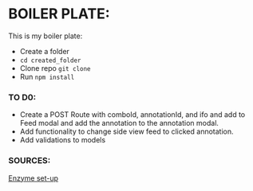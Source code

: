 # BOILER PLATE:

This is my boiler plate:

- Create a folder 
- `cd created_folder`
- Clone repo `git clone`
- Run `npm install`

### TO D0:

- Create a POST Route with comboId, annotationId, and ifo and add to Feed modal and add the annotation to the annotation modal. 
- Add functionality to change side view feed to clicked annotation. 
- Add validations to models 


### SOURCES:
[Enzyme set-up](https://www.freecodecamp.org/news/how-to-set-up-jest-enzyme-like-a-boss-8455a2bc6d56/)